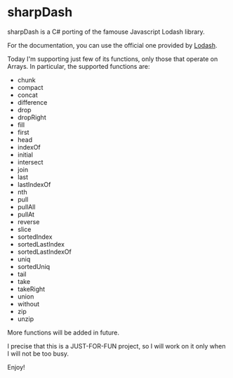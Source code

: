 # sharpDash
sharpDash is a C# porting of the famouse Javascript Lodash library.

For the documentation, you can use the official one provided by [Lodash](https://lodash.com/docs/4.17.2).

Today I'm supporting just few of its functions, only those that operate on Arrays. In particular, the supported functions are:

- chunk
- compact
- concat
- difference
- drop
- dropRight
- fill
- first
- head
- indexOf
- initial
- intersect
- join
- last
- lastIndexOf
- nth
- pull
- pullAll
- pullAt
- reverse
- slice
- sortedIndex
- sortedLastIndex
- sortedLastIndexOf
- uniq
- sortedUniq
- tail
- take
- takeRight
- union
- without
- zip
- unzip

More functions will be added in future.

I precise that this is a JUST-FOR-FUN project, so I will work on it only when I will not be too busy.

Enjoy!
